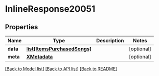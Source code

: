# InlineResponse20051

## Properties
Name | Type | Description | Notes
------------ | ------------- | ------------- | -------------
**data** | [**list[ItemsPurchasedSongs]**](ItemsPurchasedSongs.md) |  | [optional] 
**meta** | [**XMetadata**](XMetadata.md) |  | [optional] 

[[Back to Model list]](../README.md#documentation-for-models) [[Back to API list]](../README.md#documentation-for-api-endpoints) [[Back to README]](../README.md)

